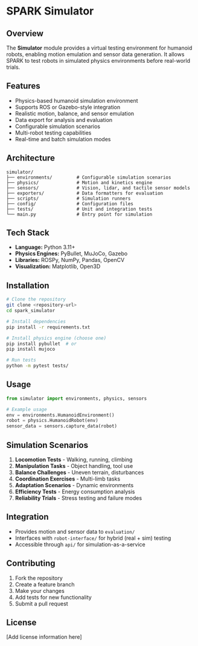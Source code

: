 # SPARK Simulator

## Overview

The **Simulator** module provides a virtual testing environment for humanoid robots, enabling motion emulation and sensor data generation. It allows SPARK to test robots in simulated physics environments before real-world trials.

## Features

- Physics-based humanoid simulation environment
- Supports ROS or Gazebo-style integration
- Realistic motion, balance, and sensor emulation
- Data export for analysis and evaluation
- Configurable simulation scenarios
- Multi-robot testing capabilities
- Real-time and batch simulation modes

## Architecture

```
simulator/
├── environments/         # Configurable simulation scenarios
├── physics/              # Motion and kinetics engine
├── sensors/              # Vision, lidar, and tactile sensor models
├── exporters/            # Data formatters for evaluation
├── scripts/              # Simulation runners
├── config/               # Configuration files
├── tests/                # Unit and integration tests
└── main.py               # Entry point for simulation
```

## Tech Stack

- **Language:** Python 3.11+
- **Physics Engines:** PyBullet, MuJoCo, Gazebo
- **Libraries:** ROSPy, NumPy, Pandas, OpenCV
- **Visualization:** Matplotlib, Open3D

## Installation

```bash
# Clone the repository
git clone <repository-url>
cd spark_simulator

# Install dependencies
pip install -r requirements.txt

# Install physics engine (choose one)
pip install pybullet  # or
pip install mujoco

# Run tests
python -m pytest tests/
```

## Usage

```python
from simulator import environments, physics, sensors

# Example usage
env = environments.HumanoidEnvironment()
robot = physics.HumanoidRobot(env)
sensor_data = sensors.capture_data(robot)
```

## Simulation Scenarios

1. **Locomotion Tests** - Walking, running, climbing
2. **Manipulation Tasks** - Object handling, tool use
3. **Balance Challenges** - Uneven terrain, disturbances
4. **Coordination Exercises** - Multi-limb tasks
5. **Adaptation Scenarios** - Dynamic environments
6. **Efficiency Tests** - Energy consumption analysis
7. **Reliability Trials** - Stress testing and failure modes

## Integration

- Provides motion and sensor data to `evaluation/`
- Interfaces with `robot-interface/` for hybrid (real + sim) testing
- Accessible through `api/` for simulation-as-a-service

## Contributing

1. Fork the repository
2. Create a feature branch
3. Make your changes
4. Add tests for new functionality
5. Submit a pull request

## License

[Add license information here]
